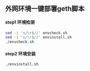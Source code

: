 ## 外网环境一键部署geth脚本
#### step1 环境检测
```bash
sed -i 's/\r$//' envcheck.sh
sed -i 's/\r$//' envinstall.sh
./envcheck.sh
```
#### step2 环境安装
```
./envinstall.sh
```
